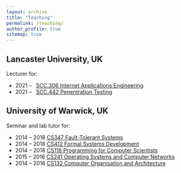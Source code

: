 ```yaml
---
layout: archive
title: "Teaching"
permalink: /teaching/
author_profile: true
sitemap: true
---
```


## Lancaster University, UK

Lecturer for:
 - 2021 &ndash; &nbsp; [SCC.306 Internet Applications Engineering](https://portal.lancaster.ac.uk/intranet/mpc/modules/016886/000121)
 - 2021 &ndash; &nbsp; [SCC.442 Penentration Testing](https://portal.lancaster.ac.uk/intranet/mpc/modules/015243/000121)

## University of Warwick, UK

Seminar and lab tutor for:
 - 2014 &ndash; 2018 [CS347 Fault-Tolerant Systems](https://www2.warwick.ac.uk/fac/sci/dcs/teaching/modules/cs347/)
 - 2014 &ndash; 2018 [CS412 Formal Systems Development](https://www2.warwick.ac.uk/fac/sci/dcs/teaching/modules/cs412)
 - 2014 &ndash; 2018 [CS118 Programming for Computer Scientists](https://www2.warwick.ac.uk/fac/sci/dcs/teaching/modules/cs118)
 - 2015 &ndash; 2016 [CS241 Operating Systems and Computer Networks](https://www2.warwick.ac.uk/fac/sci/dcs/teaching/modules/cs241)
 - 2014 &ndash; 2016 [CS132 Computer Organisation and Architecture](https://www2.warwick.ac.uk/fac/sci/dcs/teaching/modules/cs132)
